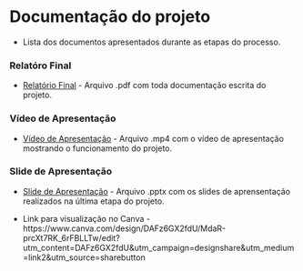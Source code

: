 # Documentação do projeto

- <p>Lista dos documentos apresentados durante as etapas do processo.</p>

<!-- Liste os documentos disponibilizados nesta pasta com uma breve descrição do conteúdo de cada um deles. -->

### Relatóro Final
- [Relatório Final](./relatorio-final.pdf) - Arquivo .pdf com toda documentação escrita do projeto.

### Vídeo de Apresentação
- [Vídeo de Apresentação](./video-de-apresentacao.mp4) - Arquivo .mp4 com o vídeo de apresentação mostrando o funcionamento do projeto.

### Slide de Apresentação
- [Slide de Apresentação](./slide-de-apresentacao.pptx) - Arquivo .pptx com os slides de aprensentação realizados na última etapa do projeto.
- <p>Link para visualização no Canva - https://www.canva.com/design/DAFz6GX2fdU/MdaR-prcXt7RK_6rFBLLTw/edit?utm_content=DAFz6GX2fdU&utm_campaign=designshare&utm_medium=link2&utm_source=sharebutton</p>

<!-- * relatorio_final.pdf - Relatório do projeto. -->
<!-- * apresentacao.mkv - Vídeo de apresentação do projeto. -->
<!-- * slides.pptx - Slides da apresentação final do projeto. -->


